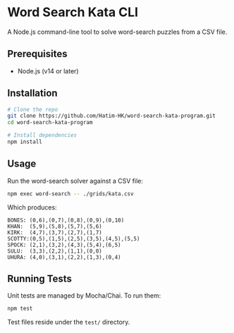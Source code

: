 # Word Search Kata CLI

A Node.js command-line tool to solve word-search puzzles from a CSV file.

## Prerequisites

* Node.js (v14 or later)

## Installation

```bash
# Clone the repo
git clone https://github.com/Hatim-HK/word-search-kata-program.git
cd word-search-kata-program

# Install dependencies
npm install
```

## Usage

Run the word-search solver against a CSV file:

```bash
npm exec word-search -- ./grids/kata.csv
```

Which produces:

```
BONES: (0,6),(0,7),(0,8),(0,9),(0,10)
KHAN:  (5,9),(5,8),(5,7),(5,6)
KIRK:  (4,7),(3,7),(2,7),(1,7)
SCOTTY:(0,5),(1,5),(2,5),(3,5),(4,5),(5,5)
SPOCK: (2,1),(3,2),(4,3),(5,4),(6,5)
SULU:  (3,3),(2,2),(1,1),(0,0)
UHURA: (4,0),(3,1),(2,2),(1,3),(0,4)
```

## Running Tests

Unit tests are managed by Mocha/Chai. To run them:

```bash
npm test
```

Test files reside under the `test/` directory.
